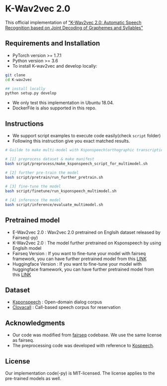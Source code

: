 # K-Wav2vec 2.0

This official implementation of ["K-Wav2vec 2.0: Automatic Speech Recognition based on Joint Decoding of Graphemes and Syllables"](https://arxiv.org/abs/2110.05172)

## Requirements and Installation

 - PyTorch version >= 1.7.1
 - Python version >= 3.6
 - To install K-wav2vec and develop locally:
```bash
git clone
cd K-wav2vec

## install locally
python setup.py develop
```
 - We only test this implementation in Ubuntu 18.04.
 - DockerFile is also supported in this repo.


## Instructions
 - We support script examples to execute code easily(check `script` folder)
 - Following this instruction give you exact matched results.
```bash
# Guilde to make multi-model with Ksponspeech(orthographic transcription) 

# [1] preprocess dataset & make manifest
bash script/preprocess/make_ksponspeech_script_for_multimodel.sh

# [2] further pre-train the model
bash script/pretrain/run_further_pretrain.sh
 
# [3] fine-tune the model
bash script/finetune/run_ksponspeech_multimodel.sh

# [4] inference the model
bash script/inference/evaluate_multimodel.sh
```


## Pretrained model
 - E-Wav2vec 2.0 : Wav2vec 2.0 pretrained on Englsih dataset released by Fairseq(-py)
 - K-Wav2vec 2.0 : The model further pretrained on Ksponspeech by using Englsih model
  - Fairseq Version : If you want to fine-tune your model with fairseq framework, you can have further pretrained model from this [LINK](https://drive.google.com/file/d/1XJJ6A3xEMLjRbaO4z9FI-RP84fA4pvep/view?usp=sharing)
  - Huggingface Version : If you want to fine-tune your model with huggingface framework, you can have further pretrained model from this  [LINK](https://drive.google.com/file/d/1Jm3-oylhjAdNjtZUQv-3uFAt0OMjLhJH/view?usp=sharing)


## Dataset
 - [Ksponspeech](https://aihub.or.kr/aidata/105) : Open-domain dialog corpus
 - [Clovacall](https://github.com/clovaai/ClovaCall) : Call-based speech corpus for reservation


## Acknowledgments
 - Our code was modified from [fairseq](https://github.com/pytorch/fairseq) codebase. We use the same license as fairseq.
 - The preprocessing code was developed with reference to [Kospeech](https://github.com/sooftware/KoSpeech).

## License
Our implementation code(-py) is MIT-licensed. The license applies to the pre-trained models as well.


 
